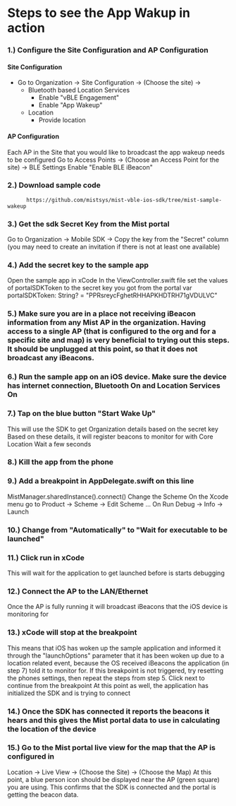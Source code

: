 # Steps to see the App Wakup in action

### 1.) Configure the Site Configuration and AP Configuration

#### Site Configuration

   * Go to Organization → Site Configuration → (Choose the site) →
     * Bluetooth based Location Services
          * Enable "vBLE Engagement"
          * Enable "App Wakeup"
     * Location
          * Provide location


#### AP Configuration

Each AP in the Site that you would like to broadcast the app wakeup needs to be configured 
Go to Access Points → (Choose an Access Point for the site) → BLE Settings
Enable "Enable BLE iBeacon"

### 2.) Download sample code 
          https://github.com/mistsys/mist-vble-ios-sdk/tree/mist-sample-wakeup

### 3.) Get the sdk Secret Key from the Mist portal
Go to Organization → Mobile SDK → Copy the key from the "Secret" column (you may need to create an invitation if there is not at least one available)

### 4.) Add the secret key to the sample app
Open the sample app in xCode
In the ViewController.swift file set the values of portalSDKToken to the secret key you got from the portal
     var portalSDKToken: String? = "PPRsreycFghetRHHAPKHDTRH71gVDULVC"


### 5.) Make sure you are in a place not receiving iBeacon information from any Mist AP in the organization. Having access to a single AP (that is configured to the org and for a specific site and map) is very beneficial to trying out this steps. It should be unplugged at this point, so that it does not broadcast any iBeacons.  

### 6.) Run the sample app on an iOS device. Make sure the device has internet connection, Bluetooth On and Location Services On

### 7.) Tap on the blue button "Start Wake Up"
This will use the SDK to get Organization details based on the secret key
Based on these details, it will register beacons to monitor for with Core Location
Wait a few seconds

### 8.) Kill the app from the phone

### 9.) Add a breakpoint in AppDelegate.swift on this line
 MistManager.sharedInstance().connect()
Change the Scheme
On the Xcode menu go to Product → Scheme → Edit Scheme ...
On Run Debug → Info → Launch

### 10.) Change from "Automatically" to "Wait for executable to be launched"

### 11.) Click run in xCode
This will wait for the application to get launched before is starts debugging

### 12.) Connect the AP to the LAN/Ethernet
Once the AP is fully running it will broadcast iBeacons that the iOS device is monitoring for

### 13.) xCode will stop at the breakpoint
This means that iOS has woken up the sample application and informed it through the "launchOptions" parameter that it has been woken up due to a location related event, because the OS received iBeacons the application (in step 7) told it to monitor for.
If this breakpoint is not triggered, try resetting the phones settings, then repeat the steps from step 5.
Click next to continue from the breakpoint
At this point as well, the application has initialized the SDK and is trying to connect

### 14.) Once the SDK has connected it reports the beacons it hears and this gives the Mist portal data to use in calculating the location of the device

### 15.) Go to the Mist portal live view for the map that the AP is configured in
Location → Live View → (Choose the Site) → (Choose the Map)
At this point, a blue person icon should be displayed near the AP (green square) you are using. This confirms that the SDK is connected and the portal is getting the beacon data.
